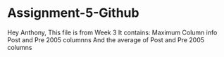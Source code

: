 # Assignment-5-Github
Hey Anthony,
This file is from Week 3
It contains:
Maximum Column info
Post and Pre 2005 columnns
And the average of Post and Pre 2005 columns
